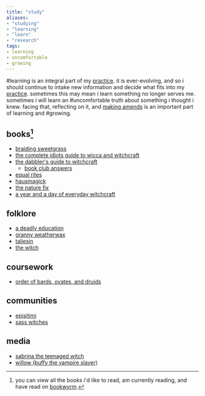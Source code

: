 ```yaml
---
title: "study"
aliases:
- "studying"
- "learning"
- "learn"
- "research"
tags:
- learning
- uncomfortable
- growing
---
```


#learning is an integral part of my [practice](pillars%20of%20practice.md). it is ever-evolving, and so i should continue to intake new information and decide what fits into my [practice](pillars%20of%20practice.md). sometimes this may mean i learn something no longer serves me. sometimes i will learn an #uncomfortable truth about something i thought i knew. facing that, reflecting on it, and [making amends](uplift%20the%20marginalized.md) is an important part of learning and #growing.

## books[^1]
- [braiding sweetgrass](braiding%20sweetgrass.md)
- [the complete idiots guide to wicca and witchcraft](the%20complete%20idiot's%20guide%20to%20wicca%20and%20witchcraft.md)
- [the dabbler's guide to witchcraft](the%20dabbler's%20guide%20to%20witchcraft.md)
	- [book club answers](book%20club/the%20dabbler's%20guide%20to%20witchcraft.md)
- [equal rites](equal%20rites.md)
- [hausmagick](hausmagick.md)
- [the nature fix](the%20nature%20fix.md)
- [a year and a day of everyday witchcraft](a%20year%20and%20a%20day%20of%20everyday%20witchcraft.md)

## folklore
- [a deadly education](a%20deadly%20education.md)
- [granny weatherwax](granny%20weatherwax.md)
- [taliesin](taliesin.md)
- [the witch](the%20witch.md)

## coursework
- [order of bards, ovates, and druids](obod.md)

## communities
- [episitimi](episitimi.md)
- [sass witches](sass%20witches.md)

## media
- [sabrina the teenaged witch](sabrina%20the%20teenaged%20witch.md)
- [willow (buffy the vampire slayer)](willow%20(buffy%20the%20vampire%20slayer).md)

[^1]: you can view all the books i'd like to read, am currently reading, and have read on [bookwyrm](https://bookwyrm.social/user/autumn).